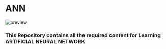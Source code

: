 # ANN
![preview](https://github.com/mrvinayakjha/ANN/assets/100670889/39e7d940-6bbb-4f45-ba9d-c1697fcf5b07)

### This Repository contains all the required content for Learning ARTIFICIAL NEURAL NETWORK
